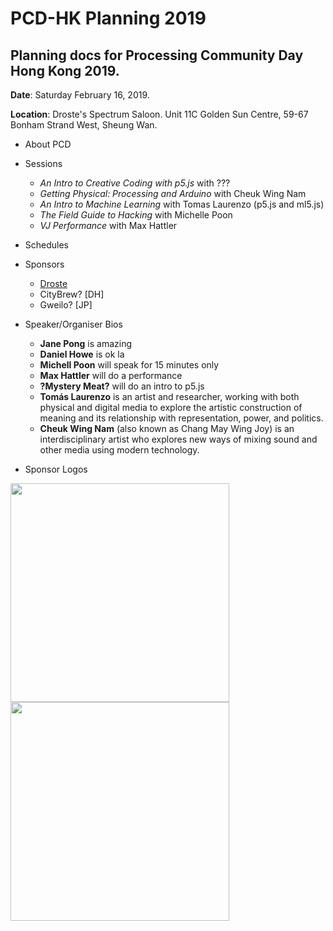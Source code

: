 # PCD-HK Planning 2019

## Planning docs for Processing Community Day Hong Kong 2019. 

**Date**: Saturday February 16, 2019. 

**Location**: Droste's Spectrum Saloon. Unit 11C
    Golden Sun Centre, 59-67 Bonham Strand West, Sheung Wan.

- About PCD
- Sessions
  - _An Intro to Creative Coding with p5.js_ with ???
  - _Getting Physical: Processing and Arduino_ with Cheuk Wing Nam
  - _An Intro to Machine Learning_ with Tomas Laurenzo (p5.js and ml5.js)
  - _The Field Guide to Hacking_ with Michelle Poon
  - _VJ Performance_ with Max Hattler
- Schedules
- Sponsors
    - [Droste](http://droste.hk/)
    - CityBrew? [DH]
    - Gweilo? [JP]
    
- Speaker/Organiser Bios
    - **Jane Pong** is amazing
    - **Daniel Howe** is ok la
    - **Michell Poon** will speak for 15 minutes only
    - **Max Hattler** will do a performance
    - **?Mystery Meat?** will do an intro to p5.js
    - **Tomás Laurenzo** is an artist and researcher, working with both physical and digital media to explore the artistic construction of meaning and its relationship with representation, power, and politics.
    - **Cheuk Wing Nam** (also known as Chang May Wing Joy) is an interdisciplinary artist who explores new ways of mixing sound and other media using modern technology.
    
- Sponsor Logos

<div align="left">
  <a href="http://droste.hk/">
    <img src="http://droste.hk/img/logo/droste_logo.png" width="350px"/><br>
    <img src="http://rednoise.org/ftp/droste.jpg" width="350px"/>
  </a>
</div>

